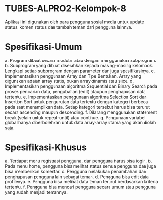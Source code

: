 # TUBES-ALPRO2-Kelompok-8
Aplikasi ini digunakan oleh para pengguna sosial media untuk update status, komen status dan tambah teman dari pengguna lainnya.

# Spesifikasi-Umum
a. Program dibuat secara modular atau dengan menggunakan subprogram.
b. Subprogram yang dibuat diserahkan kepada masing-masing kelompok. Lengkapi setiap subprogram dengan
parameter dan juga spesifikasinya.
c. Implementasikan penggunaan Array dan Tipe Bentukan. Array yang digunakan adalah array statis, bukan
array dinamis atau slice.
d. Implementasikan penggunaan algoritma Sequential dan Binary Search pada proses pencarian data,
pengubahan (edit) ataupun penghapusan data tertentu.
e. Implementasikan penggunaan algoritma Selection Sort dan Insertion Sort untuk pengurutan data tertentu
dengan kategori berbeda pada saat menampilkan data. Setiap kategori tersebut harus bisa terurut secara
ascending maupun descending.
f. Dilarang menggunakan statement break (selain untuk repeat-until) atau continue.
g. Pengunaan variabel global hanya diperbolehkan untuk data array-array utama yang akan diolah saja.

# Spesifikasi-Khusus
a. Terdapat menu registrasi pengguna, dan pengguna harus bisa login.
b. Pada menu home, pengguna bisa melihat status semua pengguna dan juga bisa memberikan komentar.
c. Pengguna melakukan penambahan dan penghapusan pengguna lain sebagai teman.
d. Pengguna bisa edit data profilenya.
e. Pengguna bisa melihat data teman terurut berdasarkan kriteria tertentu.
f. Pengguna bisa mencari pengguna secara umum atau pengguna yang sudah menjadi temannya.

